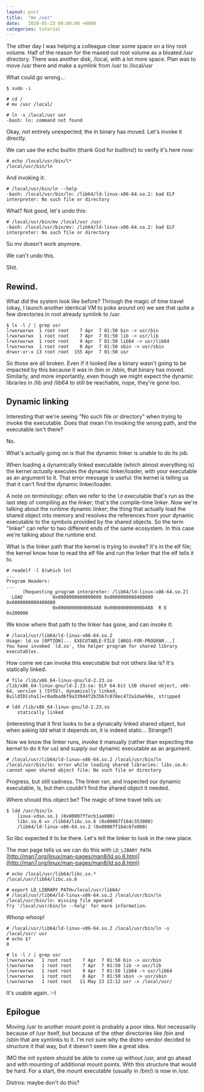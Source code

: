 ```yaml
---
layout: post
title:  "mv /usr"
date:   2020-05-23 00:00:00 +0000
categories: tutorial
---
```


The other day I was helping a colleague clear some space on a tiny root volume. Half of the reason for the maxed out root volume as a bloated /usr directory.
There was another disk, /local, with a lot more space. Plan was to move /usr there and make a symlink from /usr to /local/usr

What could go wrong...

```
$ sudo -i

# cd /
# mv /usr /local/

# ln -s /local/usr usr
-bash: ln: command not found
```

Okay, not entirely unexpected; the ln binary has moved. Let's invoke it directly.

We can use the echo builtin (thank God for builtins!) to verify it's here now:

```
# echo /local/usr/bin/l*
/local/usr/bin/ln
```

And invoking it:

```
# /local/usr/bin/ln --help
-bash: /local/usr/bin/ln: /lib64/ld-linux-x86-64.so.2: bad ELF interpreter: No such file or directory
```

What? Not good, let's undo this:

```
# /local/usr/bin/mv /local/usr /usr
-bash: /local/usr/bin/mv: /lib64/ld-linux-x86-64.so.2: bad ELF interpreter: No such file or directory
```

So mv doesn't work anymore.

We can't undo this.

Shit.

## Rewind.

What did the system look like before? Through the magic of time travel (okay, I launch another identical VM to poke around on) we see that quite a few directories in root already symlink to /usr.

```
$ ls -l / | grep usr
lrwxrwxrwx  1 root root    7 Apr  7 01:50 bin -> usr/bin
lrwxrwxrwx  1 root root    7 Apr  7 01:50 lib -> usr/lib
lrwxrwxrwx  1 root root    9 Apr  7 01:50 lib64 -> usr/lib64
lrwxrwxrwx  1 root root    8 Apr  7 01:50 sbin -> usr/sbin
drwxr-xr-x 13 root root  155 Apr  7 01:50 usr
```

So those are all broken. Even if it looked like a binary wasn't going to be impacted by this because it was in /bin or /sbin, that binary has moved. Similarly, and more importantly, even though we might expect the dynamic libraries in /lib and /lib64 to still be reachable, nope, they're gone too.

## Dynamic linking

Interesting that we're seeing "No such file or directory" when trying to invoke the executable. Does that mean I'm invoking the wrong path, and the executable isn't there?

No. 

What's actually going on is that the dynamic linker is unable to do its job.

When loading a dynamically linked executable (which almost everything is) the kernel *actually* executes the dynamic linker/loader, with your executable as an argument to it.
That error message is useful: the kernel is telling us that it can't find the dynamic linker/loader.

A note on terminology: often we refer to the `ld` executable that's run as the last step of compiling as the linker; that's the compile-time linker. Now we're talking about the runtime dynamic linker; the thing that actually load the shared object into memory and resolves the references from your dynamic executable to the symbols provided by the shared objects. So the term "linker" can refer to two different ends of the same ecosystem. In this case we're talking about the runtime end.

What is the linker path that the kernel is trying to invoke? It's in the elf file; the kernel know how to read the elf file and run the linker that the elf tells it to.

```
# readelf -l $(which ln)
...
Program Headers:
...
      [Requesting program interpreter: /lib64/ld-linux-x86-64.so.2]
  LOAD           0x0000000000000000 0x0000000000400000 0x0000000000400000
                 0x000000000000b488 0x000000000000b488  R E    0x200000
```

We know where that path to the linker has gone, and can invoke it:

```
# /local/usr/lib64/ld-linux-x86-64.so.2 
Usage: ld.so [OPTION]... EXECUTABLE-FILE [ARGS-FOR-PROGRAM...]
You have invoked `ld.so', the helper program for shared library executables.
```

How come we can invoke this executable but not others like ls? It's statically linked.

```
# file /lib/x86_64-linux-gnu/ld-2.23.so
/lib/x86_64-linux-gnu/ld-2.23.so: ELF 64-bit LSB shared object, x86-64, version 1 (SYSV), dynamically linked, BuildID[sha1]=c0adbad6f9a33944f2b3567c078ec472a1dae98e, stripped

# ldd /lib/x86_64-linux-gnu/ld-2.23.so
	statically linked
```

(interesting that it first looks to be a dynaically linked shared object, but when asking ldd what it depends on, it is indeed static... Strange?)

Now we know the linker runs, invoke it manually (rather than expecting the kernel to do it for us) and supply our dynamic executable as an argument.

```
# /local/usr/lib64/ld-linux-x86-64.so.2 /local/usr/bin/ln
/local/usr/bin/ln: error while loading shared libraries: libc.so.6: cannot open shared object file: No such file or directory
```

Progress, but still sadness. The linker ran, and inspected our dynamic executable, ls, but then couldn't find the shared object it needed.

Where should this object be? The magic of time travel tells us:

```
$ ldd /usr/bin/ln
	linux-vdso.so.1 (0x00007ffecb1aa000)
	libc.so.6 => /lib64/libc.so.6 (0x00007f164c353000)
	/lib64/ld-linux-x86-64.so.2 (0x00007f164c6fe000)
```

So libc expected it to be there. Let's tell the linker to look in the new place.

The man page tells us we can do this with `LD_LIBARY_PATH` [http://man7.org/linux/man-pages/man8/ld.so.8.html](http://man7.org/linux/man-pages/man8/ld.so.8.html)

```
# echo /local/usr/lib64/libc.so.*
/local/usr/lib64/libc.so.6

# export LD_LIBRARY_PATH=/local/usr/lib64/
# /local/usr/lib64/ld-linux-x86-64.so.2 /local/usr/bin/ln
/local/usr/bin/ln: missing file operand
Try '/local/usr/bin/ln --help' for more information.
```

Whoop whoop!

```
# /local/usr/lib64/ld-linux-x86-64.so.2 /local/usr/bin/ln -s /local/usr/ usr
# echo $?
0
```

```
# ls -l / | grep usr
lrwxrwxrwx   1 root root    7 Apr  7 01:50 bin -> usr/bin
lrwxrwxrwx   1 root root    7 Apr  7 01:50 lib -> usr/lib
lrwxrwxrwx   1 root root    9 Apr  7 01:50 lib64 -> usr/lib64
lrwxrwxrwx   1 root root    8 Apr  7 01:50 sbin -> usr/sbin
lrwxrwxrwx   1 root root   11 May 23 22:12 usr -> /local/usr/
```

It's usable again. :-)

## Epilogue

Moving /usr to another mount point is probably a poor idea. Not necessarily because of /usr itself, but because of the other directories like /bin and /sbin that are symlinks to it. I'm not sure why the distro vendor decided to structure it that way, but it doesn't seem like a great idea.

IMO the init system should be able to come up without /usr, and go ahead and with mounting of additional mount points. With this structure that would be hard. For a start, the mount executable (usually in /bin/) is now in /usr.

Distros: maybe don't do this?
